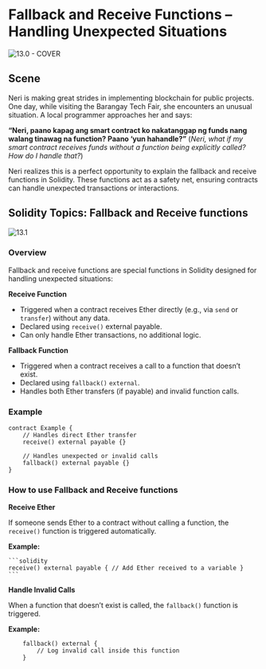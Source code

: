 # Fallback and Receive Functions – Handling Unexpected Situations

![13.0 - COVER](https://blockskwela.s3.ap-southeast-1.amazonaws.com/courses/contracts/ch_01_basic_solidity/le_13_fallback_and_receive_functions/13.0%20-%20COVER.png)

## Scene

Neri is making great strides in implementing blockchain for public projects. One day, while visiting the Barangay Tech Fair, she encounters an unusual situation. A local programmer approaches her and says:

**“Neri, paano kapag ang smart contract ko nakatanggap ng funds nang walang tinawag na function? Paano ‘yun hahandle?”** (_Neri, what if my smart contract receives funds without a function being explicitly called? How do I handle that?_)

Neri realizes this is a perfect opportunity to explain the fallback and receive functions in Solidity. These functions act as a safety net, ensuring contracts can handle unexpected transactions or interactions.

## Solidity Topics: Fallback and Receive functions

![13.1](https://blockskwela.s3.ap-southeast-1.amazonaws.com/courses/contracts/ch_01_basic_solidity/le_13_fallback_and_receive_functions/13.1.png)

### Overview

Fallback and receive functions are special functions in Solidity designed for handling unexpected situations:

**Receive Function**

- Triggered when a contract receives Ether directly (e.g., via `send` or `transfer`) without any data.
- Declared using `receive()` external payable.
- Can only handle Ether transactions, no additional logic.

**Fallback Function**

- Triggered when a contract receives a call to a function that doesn’t exist.
- Declared using `fallback()` `external`.
- Handles both Ether transfers (if payable) and invalid function calls.

### Example

```solidity
contract Example {
    // Handles direct Ether transfer
    receive() external payable {}

    // Handles unexpected or invalid calls
    fallback() external payable {}
}
```

### How to use Fallback and Receive functions

**Receive Ether**

If someone sends Ether to a contract without calling a function, the `receive()` function is triggered automatically.

**Example:**

    ```solidity
    receive() external payable { // Add Ether received to a variable }
    ```

**Handle Invalid Calls**

When a function that doesn’t exist is called, the `fallback()` function is triggered.

**Example:**

```solidity
    fallback() external {
        // Log invalid call inside this function
    }
```
